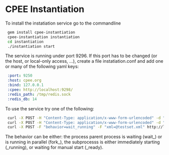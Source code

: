 # CPEE Instantiation

To install the instatiation service go to the commandline

```bash
 gem install cpee-instantiation
 cpee-instantiation instantiation
 cd instantiation
 ./instantiation start
``` 

 The service is running under port 9296. If this port has to be changed (or the
host, or local-only access, ...), create a file instatiation.conf and add one
or many of the following yaml keys:

```yaml
 :port: 9250
 :host: cpee.org
 :bind: 127.0.0.1
 :cpee: http://localhost:9298/
 :redis_path: /tmp/redis.sock
 :redis_db: 14
```

To use the service try one of the following:

```bash
 curl -X POST -H "Content-Type: application/x-www-form-urlencoded" -d "behavior=wait_running&url=http%3A%2F%2Flink%2Fto%2Ftestset.xml" http://localhost:9296/url
 curl -X POST -H "Content-Type: application/x-www-form-urlencoded" -d "behavior=fork_running&url=http%3A%2F%2Flink%2Fto%2Ftestset.xml&init=%7B%20%22a%22%3A%2037%2C%20%22b%22%3A%20%22test%22%20%7D" http://localhost:9296/url
 curl -X POST -F "behavior=wait_running" -F "xml=@testset.xml" http://localhost:9296/xml
``` 

The behavior can be either: the process parent process is waiting (wait_) or is
running in parallel (fork_), the subprocesss is either immediately starting
(_running), or waiting for manual start (_ready).

